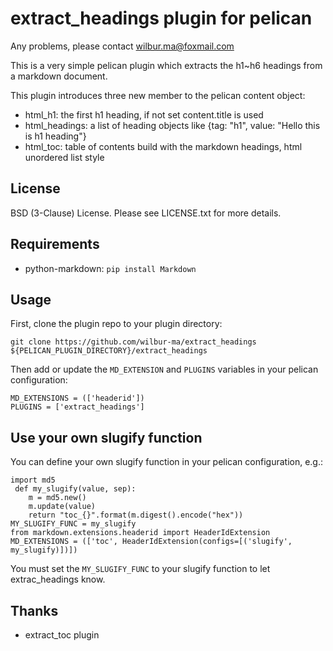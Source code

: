 # extract_headings plugin for pelican

Any problems, please contact wilbur.ma@foxmail.com

This is a very simple pelican plugin which extracts the h1~h6 headings from a markdown document.

This plugin introduces three new member to the pelican content object:
*  html_h1: the first h1 heading, if not set content.title is used
*  html_headings: a list of heading objects like {tag: "h1", value: "Hello this is h1 heading"}
*  html_toc: table of contents build with the markdown headings, html unordered list style

## License

BSD (3-Clause) License. Please see LICENSE.txt for more details.

## Requirements

*  python-markdown: `pip install Markdown`

## Usage

First, clone the plugin repo to your plugin directory:

    git clone https://github.com/wilbur-ma/extract_headings ${PELICAN_PLUGIN_DIRECTORY}/extract_headings

Then add or update the `MD_EXTENSION` and `PLUGINS` variables in your pelican configuration:

    MD_EXTENSIONS = (['headerid'])
    PLUGINS = ['extract_headings']

## Use your own slugify function

You can define your own slugify function in your pelican configuration, e.g.:

    import md5 
     def my_slugify(value, sep):
        m = md5.new()
        m.update(value)
        return "toc_{}".format(m.digest().encode("hex"))
    MY_SLUGIFY_FUNC = my_slugify
    from markdown.extensions.headerid import HeaderIdExtension
    MD_EXTENSIONS = (['toc', HeaderIdExtension(configs=[('slugify', my_slugify)])])

You must set the `MY_SLUGIFY_FUNC` to your slugify function to let extrac_headings know.

## Thanks

*  extract_toc plugin
